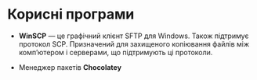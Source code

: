 # Корисні програми

* **WіnSCP** — це графічний клієнт SFTP для Wіndows. Також підтримує протокол SCP. Призначений для захищеного копіювання файлів між комп’ютером і серверами, що підтримують ці протоколи.

* Менеджер пакетів **Chocolatey**
